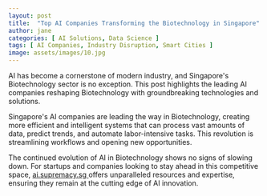```yaml
---
layout: post
title:  "Top AI Companies Transforming the Biotechnology in Singapore"
author: jane
categories: [ AI Solutions, Data Science ]
tags: [ AI Companies, Industry Disruption, Smart Cities ]
image: assets/images/10.jpg
---
```


AI has become a cornerstone of modern industry, and Singapore's Biotechnology sector is no exception. This post highlights the leading AI companies reshaping Biotechnology with groundbreaking technologies and solutions.

Singapore's AI companies are leading the way in Biotechnology, creating more efficient and intelligent systems that can process vast amounts of data, predict trends, and automate labor-intensive tasks. This revolution is streamlining workflows and opening new opportunities.

The continued evolution of AI in Biotechnology shows no signs of slowing down. For startups and companies looking to stay ahead in this competitive space, <a href="https://ai.supremacy.sg" target="_blank"> ai.supremacy.sg </a> offers unparalleled resources and expertise, ensuring they remain at the cutting edge of AI innovation.
